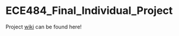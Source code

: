 # ECE484_Final_Individual_Project

Project [wiki](https://github.com/Gwill10/ECE484_Final_Individual_Project/wiki) can be found here!

